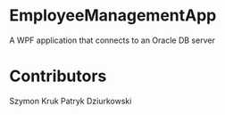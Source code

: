 # EmployeeManagementApp
A WPF application that connects to an Oracle DB server
# Contributors
Szymon Kruk
Patryk Dziurkowski